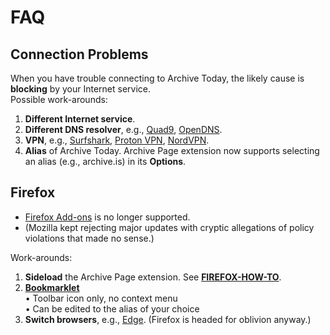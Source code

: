 # FAQ
## Connection Problems   
When you have trouble connecting to Archive Today, the likely cause is **blocking** by your Internet service.   
Possible work-arounds:
1. **Different Internet service**.
2. **Different DNS resolver**, e.g., [Quad9](https://quad9.net), [OpenDNS](https://www.opendns.com/).
3. **VPN**, e.g., [Surfshark](https://surfshark.com), [Proton VPN](https://protonvpn.com/), [NordVPN](https://nordvpn.com/).   
4. **Alias** of Archive Today. Archive Page extension now supports selecting an alias (e.g., archive.is) in its **Options**.   
## Firefox   
* [Firefox Add-ons](https://addons.mozilla.org/en-US/firefox/) is no longer supported.   
* (Mozilla kept rejecting major updates with cryptic allegations of policy violations that made no sense.)

Work-arounds:
1. **Sideload** the Archive Page extension. See **[FIREFOX-HOW-TO](https://github.com/JNavas2/Archive-Page/blob/main/FIREFOX-HOW-TO.md)**.
2. **[Bookmarklet](https://jnavas2.github.io/Archive-Page/)**   
• Toolbar icon only, no context menu   
• Can be edited to the alias of your choice
3. **Switch browsers**, e.g., [Edge](https://www.microsoft.com/en-us/edge). (Firefox is headed for oblivion anyway.)
